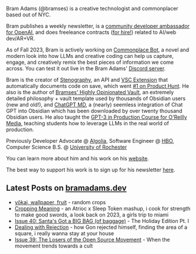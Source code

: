 Bram Adams (@bramses) is a creative technologist and commonplacer based out of NYC. 

Bram publishes a weekly newsletter, is a [community developer ambassador for OpenAI](https://platform.openai.com/ambassadors), and does freeleance contracts ([for hire!](https://www.bramadams.dev/consulting/)) related to AI/web dev/AR+VR. 

As of Fall 2023, Bram is actively working on [Commonplace Bot](https://github.com/bramses/commonplace-bot), a novel and modern look into how LLMs and creative coding can help us capture, engage, and creatively remix the best pieces of information we come across. You can test it out live in the Bram Adams' [Discord server](https://discord.gg/GrgkFP3Je3).

Bram is the creator of [Stenography](https://stenography.dev), an API and [VSC Extension](https://marketplace.visualstudio.com/items?itemName=Stenography.stenography) that automatically documents code on save, which went [#1 on Product Hunt](https://www.producthunt.com/products/stenography#stenography). He also is the author of [Bramses' Highly Opinionated Vault](https://github.com/bramses/bramses-highly-opinionated-vault-2023), an extremely detailed philosophy + vault template used by thousands of Obsidian users (new and old!), and [ChatGPT MD](https://github.com/bramses/chatgpt-md), a (nearly) seemless integration of Chat GPT into Obsidian which has been downloaded by over twenty thousand Obsidian users. He also taught the [GPT-3 in Production Course for O'Reilly Media](https://www.oreilly.com/live-events/gpt-3-in-production/0636920065944/0636920071443/), teaching students how to leverage LLMs in the real world of production.

Previously Developer Advocate @ [Algolia](https://www.algolia.com/), Software Engineer @ [HBO](https://www.hbo.com/), Computer Science B.S. @ [University of Rochester](https://rochester.edu/)

You can learn more about him and his work on his [website](https://www.bramadams.dev/about/). 

The best way to support his work is to sign up for his newsletter [here](https://www.bramadams.dev/#/portal/).


## Latest Posts on [bramadams.dev](https://www.bramadams.dev/)

<!--START_SECTION:feed-->
* [yōkai, wallpaper, fruit](https:&#x2F;&#x2F;www.bramadams.dev&#x2F;random-crops&#x2F;) - random crops
* [Cropping Meaning](https:&#x2F;&#x2F;www.bramadams.dev&#x2F;cropping-meaning&#x2F;) - an Atrioc x Sleep Token mashup, i cook for strength to make good swords, a look back on 2023, a girls trip to miami
* [Issue 40: Santa&#39;s Got a BIG BAG (of baggage)](https:&#x2F;&#x2F;www.bramadams.dev&#x2F;issue-40&#x2F;) - The Holiday Edition Pt. I
* [Dealing with Rejection](https:&#x2F;&#x2F;www.bramadams.dev&#x2F;dealing-with-rejection&#x2F;) - how Gon rejected himself, finding the area of a square, i really wanna stay at your house
* [Issue 39: The Losers of the Open Source Movement](https:&#x2F;&#x2F;www.bramadams.dev&#x2F;issue-39&#x2F;) - When the movement trends towards a cult
<!--END_SECTION:feed-->
